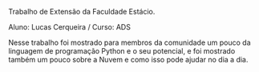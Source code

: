 Trabalho de Extensão da Faculdade Estácio. 

Aluno: Lucas Cerqueira  / 
Curso: ADS


Nesse trabalho foi mostrado para membros da comunidade um pouco da linguagem de programação Python e o seu potencial, e foi mostrado também um pouco sobre a Nuvem e como isso pode ajudar no dia a dia.
